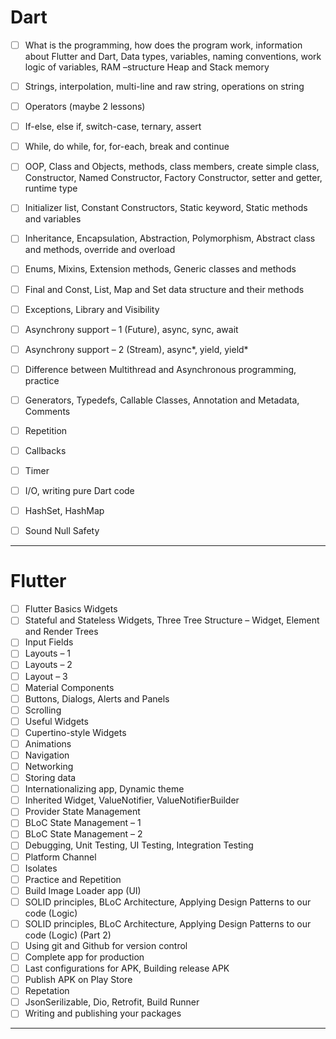 # Dart

- [ ] What is the programming, how does the program work, information about Flutter and Dart, Data types, variables, naming conventions, work logic of variables, RAM –structure Heap and Stack memory 
- [ ] Strings, interpolation, multi-line and raw string, operations on string 
- [ ] Operators (maybe 2 lessons) 
- [ ] If-else, else if, switch-case, ternary, assert 
- [ ] While, do while, for, for-each, break and continue 
- [ ] OOP, Class and Objects, methods, class members, create simple class, Constructor, Named Constructor, Factory Constructor, setter and getter, runtime type 
- [ ] Initializer list, Constant Constructors, Static keyword, Static methods and variables 
- [ ] Inheritance, Encapsulation, Abstraction, Polymorphism, Abstract class and methods, override and overload 
- [ ] Enums, Mixins, Extension methods, Generic classes and methods 
- [ ] Final and Const, List, Map and Set data structure and their methods  
- [ ] Exceptions, Library and Visibility 
- [ ] Asynchrony support – 1 (Future), async, sync, await  
- [ ] Asynchrony support – 2 (Stream), async*, yield, yield* 
- [ ] Difference between Multithread and Asynchronous programming, practice  
- [ ] Generators, Typedefs, Callable Classes, Annotation and Metadata, Comments 
- [ ] Repetition 
- [ ] Callbacks
- [ ] Timer
- [ ] I/O, writing pure Dart code
- [ ] HashSet, HashMap
- [ ] Sound Null Safety


---

# Flutter

- [ ] Flutter Basics Widgets 
- [ ] Stateful and Stateless Widgets, Three Tree Structure – Widget, Element and Render Trees 
- [ ] Input Fields 
- [ ] Layouts – 1   
- [ ] Layouts – 2 
- [ ] Layout – 3 
- [ ] Material Components 
- [ ] Buttons, Dialogs, Alerts and Panels 
- [ ] Scrolling 
- [ ] Useful Widgets 
- [ ] Cupertino-style Widgets 
- [ ] Animations 
- [ ] Navigation 
- [ ] Networking 
- [ ] Storing data 
- [ ] Internationalizing app, Dynamic theme 
- [ ] Inherited Widget, ValueNotifier, ValueNotifierBuilder
- [ ] Provider State Management 
- [ ] BLoC State Management – 1 
- [ ] BLoC State Management – 2 
- [ ] Debugging, Unit Testing, UI Testing, Integration Testing
- [ ] Platform Channel 
- [ ] Isolates
- [ ] Practice and Repetition 
- [ ] Build Image Loader app (UI) 
- [ ] SOLID principles, BLoC Architecture, Applying Design Patterns to our code (Logic) 
- [ ] SOLID principles, BLoC Architecture, Applying Design Patterns to our code (Logic) (Part 2)
- [ ] Using git and Github for version control 
- [ ] Complete app for production 
- [ ] Last configurations for APK, Building release APK 
- [ ] Publish APK on Play Store 
- [ ] Repetation
- [ ] JsonSerilizable, Dio, Retrofit, Build Runner
- [ ] Writing and publishing your packages 

--- 
